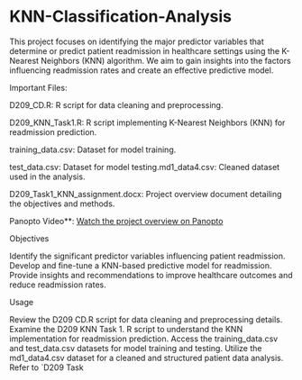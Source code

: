 # KNN-Classification-Analysis
This project focuses on identifying the major predictor variables that determine or predict patient readmission in healthcare settings using the K-Nearest Neighbors (KNN) algorithm. We aim to gain insights into the factors influencing readmission rates and create an effective predictive model.

Important Files: 

D209_CD.R: R script for data cleaning and preprocessing.

D209_KNN_Task1.R: R script implementing K-Nearest Neighbors (KNN) for readmission prediction.

training_data.csv: Dataset for model training.

test_data.csv: Dataset for model testing.md1_data4.csv: Cleaned dataset used in the analysis.

D209_Task1_KNN_assignment.docx: Project overview document detailing the objectives and methods.

Panopto Video**: [Watch the project overview on Panopto](https://wgu.hosted.panopto.com/Panopto/Pages/Viewer.aspx?id=ea2e3587-57c4-44b9-9fb2-b045005d899e)

Objectives

Identify the significant predictor variables influencing patient readmission.
Develop and fine-tune a KNN-based predictive model for readmission.
Provide insights and recommendations to improve healthcare outcomes and reduce readmission rates.

Usage

Review the D209 CD.R script for data cleaning and preprocessing details.
Examine the D209 KNN Task 1. R script to understand the KNN implementation for readmission prediction.
Access the training_data.csv and test_data.csv datasets for model training and testing.
Utilize the md1_data4.csv dataset for a cleaned and structured patient data analysis.
Refer to `D209 Task
